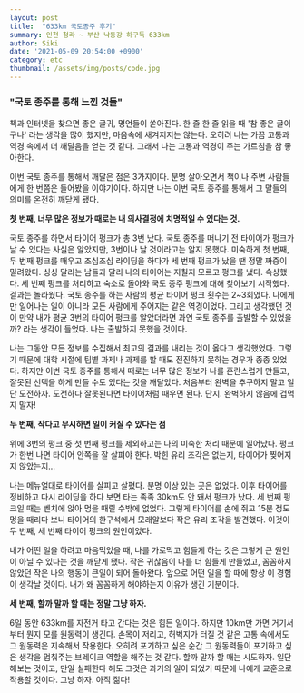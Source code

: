 ```yaml
---
layout: post
title:  "633km 국토종주 후기"
summary: 인천 청라 ~ 부산 낙동강 하구둑 633km
author: Siki 
date: '2021-05-09 20:54:00 +0900'
category: etc
thumbnail: /assets/img/posts/code.jpg
---
```

### "국토 종주를 통해 느낀 것들"

책과 인터넷을 찾으면 좋은 글귀, 명언들이 쏟아진다. 한 줄 한 줄 읽을 때 '참 좋은 글이구나' 라는 생각을 많이 했지만, 마음속에 새겨지지는 않는다. 오히려 나는 가끔 고통과 역경 속에서 더 깨달음을 얻는 것 같다. 그래서 나는 고통과 역경이 주는 가르침을 참 좋아한다.

이번 국토 종주를 통해서 깨달은 점은 3가지이다. 분명 살아오면서 책이나 주변 사람들에게 한 번쯤은 들어봤을 이야기이다. 하지만 나는 이번 국토 종주를 통해서 그 말들의 의미를 온전히 깨닫게 됐다.



**첫 번째, 너무 많은 정보가 때로는 내 의사결정에 치명적일 수 있다는 것.**

국토 종주를 하면서 타이어 펑크가 총 3번 났다. 국토 종주를 떠나기 전 타이어가 펑크가 날 수 있다는 사실은 알았지만, 3번이나 날 것이라고는 알지 못했다. 미숙하게 첫 번째, 두 번째 펑크를 때우고 조심조심 라이딩을 하다가 세 번째 펑크가 났을 땐 정말 짜증이 밀려왔다. 싱싱 달리는 남들과 달리 나의 타이어는 지칠지 모르고 펑크를 냈다. 속상했다. 세 번째 펑크를 처리하고 숙소로 돌아와 국토 종주 펑크에 대해 찾아보기 시작했다. 결과는 놀라웠다. 국토 종주를 하는 사람의 평균 타이어 펑크 횟수는 2~3회였다. 나에게만 일어나는 일이 아니라 모든 사람에게 주어지는 같은 역경이었다. 그리고 생각했던 것이 만약 내가 평균 3번의 타이어 펑크를 알았더라면 과연 국토 종주를 출발할 수 있었을까? 라는 생각이 들었다. 나는 출발하지 못했을 것이다. 

나는 그동안 모든 정보를 수집해서 최고의 결과를 내리는 것이 옳다고 생각했었다. 그렇기 때문에 대학 시절에 팀별 과제나 과제를 할 때도 전진하지 못하는 경우가 종종 있었다. 하지만 이번 국토 종주를 통해서 때로는 너무 많은 정보가 나를 혼란스럽게 만들고, 잘못된 선택을 하게 만들 수도 있다는 것을 깨달았다. 처음부터 완벽을 추구하지 말고 일단 도전하자. 도전하다 잘못된다면 타이어처럼 때우면 된다. 단지. 완벽하지 않음에 겁먹지 말자!



**두 번째, 작다고 무시하면 일이 커질 수 있다는 점**

위에 3번의 펑크 중 첫 번째 펑크를 제외하고는 나의 미숙한 처리 때문에 일어났다. 펑크가 한번 나면 타이어 안쪽을 잘 살펴야 한다. 박힌 유리 조각은 없는지, 타이어가 찢어지지 않았는지...

나는 메뉴얼대로 타이어를 살피고 살폈다. 분명 이상 있는 곳은 없었다. 이후 타이어를 정비하고 다시 라이딩을 하다 보면 타는 족족 30km도 안 돼서 펑크가 났다. 세 번째 펑크일 때는 벤치에 앉아 멍을 때릴 수밖에 없었다. 그렇게 타이어를 손에 쥐고 15분 정도 멍을 때리다 보니 타이어의 한구석에서 모래알보다 작은 유리 조각을 발견했다. 이것이 두 번째, 세 번째 타이어 펑크의 원인이었다. 

내가 어떤 일을 하려고 마음먹었을 때, 나를 가로막고 힘들게 하는 것은 그렇게 큰 원인이 아닐 수 있다는 것을 깨닫게 됐다. 작은 귀찮음이 나를 더 힘들게 만들었고, 꼼꼼하지 않았던 작은 나의 행동이 큰일이 되어 돌아왔다. 앞으로 어떤 일을 할 때에 항상 이 경험이 생각날 것이다. 내가 왜 꼼꼼하게 해야하는지 이유가 생긴 기분이다.



**세 번째, 할까 말까 할 때는 정말 그냥 하자.**

6일 동안 633km를 자전거 타고 간다는 것은 힘든 일이다. 하지만 10km만 가면 거기서부터 뭔지 모를 원동력이 생긴다. 손목이 저리고, 허벅지가 터질 것 같은 고통 속에서도 그 원동력은 지속해서 작용한다. 오히려 포기하고 싶은 순간 그 원동력들이 포기하고 싶은 생각을 멈춰주는 브레이크 역할을 해주는 것 같다. 할까 말까 할 때는 시도하자. 일단 해보는 것이고, 만일 실패한다 해도 그것은 과거의 일이 되었기 때문에 나에게 교훈으로 작용할 것이다. 그냥 하자. 아직 젊다!